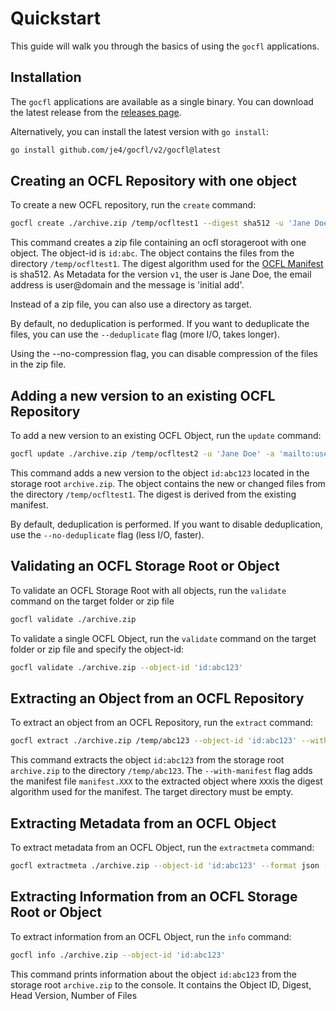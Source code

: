 
# Quickstart

This guide will walk you through the basics of
using the `gocfl` applications.

## Installation

The `gocfl` applications are available as a single
binary.  You can download the latest release from
the [releases page](https://github.com/je4/gocfl/releases/latest).

Alternatively, you can install the latest version with `go install`:

```bash
go install github.com/je4/gocfl/v2/gocfl@latest
```

## Creating an OCFL Repository with one object

To create a new OCFL repository, run the `create` command:

```bash
gocfl create ./archive.zip /temp/ocfltest1 --digest sha512 -u 'Jane Doe' -a 'mailto:user@domain' -m 'initial add' --object-id 'id:abc123'
```
This command creates a zip file containing an ocfl storageroot with one object.
The object-id is `id:abc`. The object contains the files from the directory `/temp/ocfltest1`. 
The digest algorithm used for the [OCFL Manifest](https://ocfl.io/1.1/spec/#manifest) is sha512.
As Metadata for the version `v1`, the user is Jane Doe, the email address is user@domain and the message is 'initial add'.

Instead of a zip file, you can also use a directory as target.

By default, no deduplication is performed. If you want to deduplicate the files, 
you can use the `--deduplicate` flag (more I/O, takes longer).

Using the --no-compression flag, you can disable compression of the files in the zip file.

## Adding a new version to an existing OCFL Repository

To add a new version to an existing OCFL Object, run the `update` command:

```bash
gocfl update ./archive.zip /temp/ocfltest2 -u 'Jane Doe' -a 'mailto:user@domain' -m 'some new data' --object-id 'id:abc123'
```
This command adds a new version to the object `id:abc123` located in the storage root `archive.zip`.
The object contains the new or changed files from the directory `/temp/ocfltest1`. 
The digest is derived from the existing manifest.

By default, deduplication is performed. If you want to disable deduplication, use 
the `--no-deduplicate` flag (less I/O, faster).

## Validating an OCFL Storage Root or Object

To validate an OCFL Storage Root with all objects, run the `validate` 
command on the target folder or zip file

```bash
gocfl validate ./archive.zip
```

To validate a single OCFL Object, run the `validate` command on the
target folder or zip file and specify the object-id:

```bash
gocfl validate ./archive.zip --object-id 'id:abc123'
```

## Extracting an Object from an OCFL Repository

To extract an object from an OCFL Repository, run the `extract` command:

```bash
gocfl extract ./archive.zip /temp/abc123 --object-id 'id:abc123' --with-manifest
```

This command extracts the object `id:abc123` from the storage root `archive.zip` to the directory `/temp/abc123`.
The `--with-manifest` flag adds the manifest file `manifest.XXX` to the extracted object 
where `XXX`is the digest algorithm used for the manifest. The target directory must be empty.

## Extracting Metadata from an OCFL Object

To extract metadata from an OCFL Object, run the `extractmeta` command:

```bash
gocfl extractmeta ./archive.zip --object-id 'id:abc123' --format json --output /temp/abc123.json
```

## Extracting Information from an OCFL Storage Root or Object

To extract information from an OCFL Object, run the `info` command:

```bash
gocfl info ./archive.zip --object-id 'id:abc123' 
```

This command prints information about the object `id:abc123` from the storage root `archive.zip` to the console.
It contains the Object ID, Digest, Head Version, Number of Files